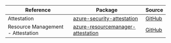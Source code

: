 | Reference | Package | Source |
|---|---|---|
|Attestation|[azure-security-attestation](https://repo1.maven.org/maven2/com/azure/azure-security-attestation)|[GitHub](https://github.com/Azure/azure-sdk-for-java/blob/main/sdk/attestation/azure-security-attestation)|
|Resource Management - Attestation|[azure-resourcemanager-attestation](https://repo1.maven.org/maven2/com/azure/resourcemanager/azure-resourcemanager-attestation)|[GitHub](https://github.com/Azure/azure-sdk-for-java/blob/main/sdk/attestation/azure-resourcemanager-attestation)|
